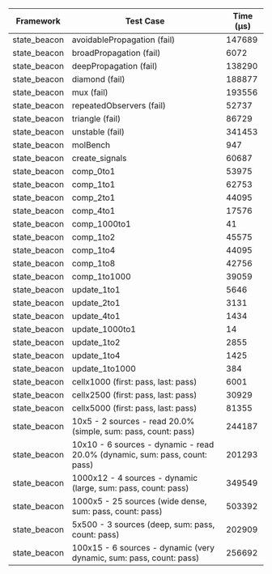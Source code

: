 | Framework | Test Case | Time (μs) |
| --- | --- | --- |
| state_beacon | avoidablePropagation (fail) | 147689 |
| state_beacon | broadPropagation (fail) | 6072 |
| state_beacon | deepPropagation (fail) | 138290 |
| state_beacon | diamond (fail) | 188877 |
| state_beacon | mux (fail) | 193556 |
| state_beacon | repeatedObservers (fail) | 52737 |
| state_beacon | triangle (fail) | 86729 |
| state_beacon | unstable (fail) | 341453 |
| state_beacon | molBench | 947 |
| state_beacon | create_signals | 60687 |
| state_beacon | comp_0to1 | 53975 |
| state_beacon | comp_1to1 | 62753 |
| state_beacon | comp_2to1 | 44095 |
| state_beacon | comp_4to1 | 17576 |
| state_beacon | comp_1000to1 | 41 |
| state_beacon | comp_1to2 | 45575 |
| state_beacon | comp_1to4 | 44095 |
| state_beacon | comp_1to8 | 42756 |
| state_beacon | comp_1to1000 | 39059 |
| state_beacon | update_1to1 | 5646 |
| state_beacon | update_2to1 | 3131 |
| state_beacon | update_4to1 | 1434 |
| state_beacon | update_1000to1 | 14 |
| state_beacon | update_1to2 | 2855 |
| state_beacon | update_1to4 | 1425 |
| state_beacon | update_1to1000 | 384 |
| state_beacon | cellx1000 (first: pass, last: pass) | 6001 |
| state_beacon | cellx2500 (first: pass, last: pass) | 30929 |
| state_beacon | cellx5000 (first: pass, last: pass) | 81355 |
| state_beacon | 10x5 - 2 sources - read 20.0% (simple, sum: pass, count: pass) | 244187 |
| state_beacon | 10x10 - 6 sources - dynamic - read 20.0% (dynamic, sum: pass, count: pass) | 201293 |
| state_beacon | 1000x12 - 4 sources - dynamic (large, sum: pass, count: pass) | 349549 |
| state_beacon | 1000x5 - 25 sources (wide dense, sum: pass, count: pass) | 503392 |
| state_beacon | 5x500 - 3 sources (deep, sum: pass, count: pass) | 202909 |
| state_beacon | 100x15 - 6 sources - dynamic (very dynamic, sum: pass, count: pass) | 256692 |
